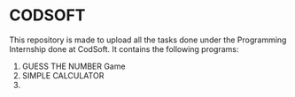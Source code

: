# CODSOFT
This repository is made to upload all the tasks done under the Programming Internship done at CodSoft.
It contains the following programs:
1. GUESS THE NUMBER Game
2. SIMPLE CALCULATOR
3. 
